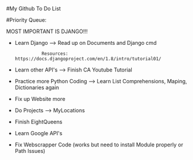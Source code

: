 #My Github To Do List

#Priority Queue:

MOST IMPORTANT IS DJANGO!!!

* Learn Django --> Read up on Documents and Django cmd

				Resources: https://docs.djangoproject.com/en/1.8/intro/tutorial01/


* Learn other API's --> Finish CA Youtube Tutorial
* Practice more Python Coding --> Learn List Comprehensions, Maping, Dictionaries again
* Fix up Website more
* Do Projects --> MyLocations 
* Finish EightQueens
* Learn Google API's
* Fix Webscrapper Code (works but need to install Module properly or Path Issues)
